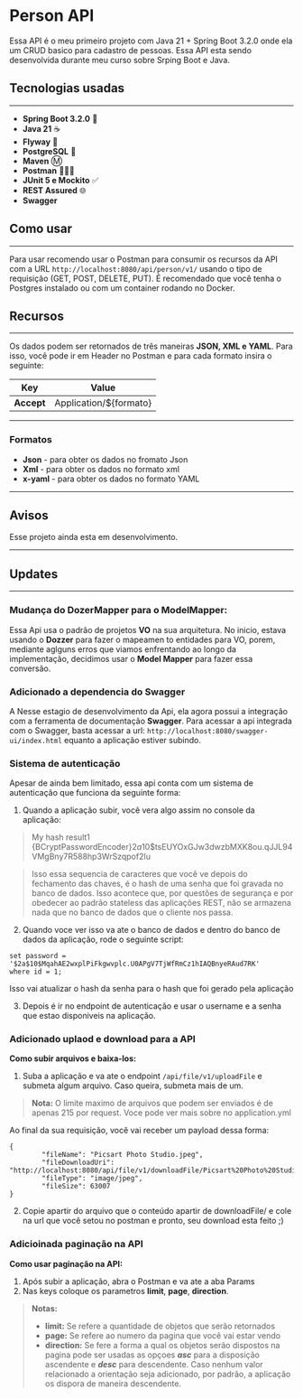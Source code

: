# Person API

Essa API é o meu primeiro projeto com Java 21 + Spring Boot 3.2.0 onde ela um CRUD basico para cadastro de pessoas. Essa API esta sendo desenvolvida durante meu curso sobre Srping Boot e Java.

## Tecnologias usadas

---

- **Spring Boot 3.2.0** 🍃
- **Java 21** ☕
- **Flyway** 🪽
- **PostgreSQL** 🐘
- **Maven** Ⓜ️
- **Postman** 👨🏻‍🚀
- **JUnit 5 e Mockito** ✅
- **REST Assured** 🌐
- **Swagger**

## Como usar

---
Para usar recomendo usar o Postman para consumir os recursos da API com a URL ``http://localhost:8080/api/person/v1/`` usando o tipo de requisição (GET, POST, DELETE, PUT).
É recomendado que você tenha o Postgres instalado ou com um container rodando no Docker.

## Recursos

---
Os dados podem ser retornados de três maneiras **JSON, XML e YAML**. Para isso, você pode ir em Header no Postman e para cada formato insira o seguinte:

| Key        | Value                  |
|------------|------------------------|
| **Accept** | Application/${formato} |

---
### Formatos
- **Json** - para obter os dados no fromato Json
- **Xml** - para obter os dados no formato xml
- **x-yaml** - para obter os dados no formato YAML

---
## Avisos

Esse projeto ainda esta em desenvolvimento.

---
## Updates

---
### Mudança do DozerMapper para o ModelMapper:
Essa Api usa o padrão de projetos **VO** na sua arquitetura. No inicio, estava usando o **Dozzer** para fazer o mapeamen
to entidades para VO, porem, mediante aglguns erros que viamos enfrentando ao longo da implementação, decidimos usar o
**Model Mapper** para fazer essa conversão.

### Adicionado a dependencia do Swagger

A Nesse estagio de desenvolvimento da Api, ela agora possui a integração com a ferramenta de documentação **Swagger**.
 Para acessar a api integrada com o Swagger, basta acessar a url: ```http://localhost:8080/swagger-ui/index.html```
equanto a aplicação estiver subindo.

### Sistema de autenticação

Apesar de ainda bem limitado, essa api conta com um sistema de autenticação que funciona da seguinte forma:

1. Quando a aplicação subir, você vera algo assim no console da aplicação:

> My hash result1 {BCryptPasswordEncoder}$2a$10$tsEUYOxGJw3dwzbMXK8ou.qJJL94VMgBny7R588hp3WrSzqpof2Iu

> Isso essa sequencia de caracteres que você ve depois do fechamento das chaves, é o hash de uma senha que foi gravada no banco de dados. Isso acontece que, por questões de segurança e por obedecer ao padrão stateless das aplicações REST, não se armazena nada que no banco de dados que o cliente nos passa.

2. Quando voce ver isso va ate o banco de dados e dentro do banco de dados da aplicação, rode o seguinte script:

```update users
set password = '$2a$10$MqahAE2wxplPiFkgwvplc.U0APgV7TjWfRmCz1hIAQBnyeRAud7RK'
where id = 1;
```

Isso vai atualizar o hash da senha para o hash que foi gerado pela aplicação

3. Depois é ir no endpoint de autenticação e usar o username e a senha que estao disponiveis na aplicação.

### Adicionado uplaod e download para a API

**Como subir arquivos e baixa-los:**

1. Suba a aplicação e va ate o endpoint ```/api/file/v1/uploadFile``` e submeta algum arquivo. Caso queira, submeta mais de um.
> **Nota:**
> O limite maximo de arquivos que podem ser enviados é de apenas 215 por request. Voce pode ver mais sobre no application.yml

Ao final da sua requisição, você vai receber um payload dessa forma:
```
{
        "fileName": "Picsart Photo Studio.jpeg",
        "fileDownloadUri": "http://localhost:8080/api/file/v1/downloadFile/Picsart%20Photo%20Studio.jpeg",
        "fileType": "image/jpeg",
        "fileSize": 63007
}
```

2. Copie apartir do arquivo que o conteúdo apartir de downloadFile/ e cole na url que você setou no postman
e pronto, seu download esta feito ;)

### Adicioinada paginação na API

**Como usar paginação na API:**

1. Após subir a aplicação, abra o Postman e va ate a aba Params
2. Nas keys coloque os parametros **limit**, **page**, **direction**.
> **Notas:**
> - **limit:** Se refere a quantidade de objetos que serão retornados
> - **page:** Se refere ao numero da pagina que você vai estar vendo
> - **direction:** Se fere a forma a qual os objetos serão dispostos na pagina pode ser usadas as opçoes
> ***asc*** para a disposição ascendente e ***desc*** para descendente.
> Caso nenhum valor relacionado a orientação seja adicionado, por padrão, 
> a aplicação os dispora de maneira descendente.